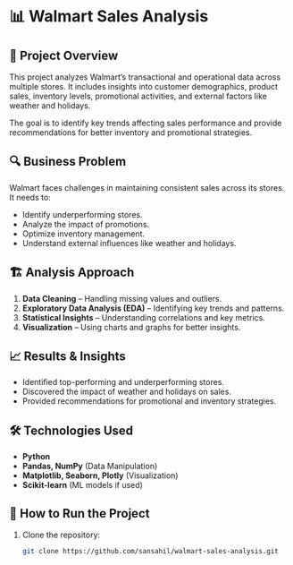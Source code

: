 # 📊 Walmart Sales Analysis

## 📌 Project Overview
This project analyzes Walmart’s transactional and operational data across multiple stores. It includes insights into customer demographics, product sales, inventory levels, promotional activities, and external factors like weather and holidays.

The goal is to identify key trends affecting sales performance and provide recommendations for better inventory and promotional strategies.

## 🔍 Business Problem
Walmart faces challenges in maintaining consistent sales across its stores. It needs to:
- Identify underperforming stores.
- Analyze the impact of promotions.
- Optimize inventory management.
- Understand external influences like weather and holidays.

## 🏗️ Analysis Approach
1. **Data Cleaning** – Handling missing values and outliers.
2. **Exploratory Data Analysis (EDA)** – Identifying key trends and patterns.
3. **Statistical Insights** – Understanding correlations and key metrics.
4. **Visualization** – Using charts and graphs for better insights.

## 📈 Results & Insights
- Identified top-performing and underperforming stores.
- Discovered the impact of weather and holidays on sales.
- Provided recommendations for promotional and inventory strategies.

## 🛠️ Technologies Used
- **Python**
- **Pandas, NumPy** (Data Manipulation)
- **Matplotlib, Seaborn, Plotly** (Visualization)
- **Scikit-learn** (ML models if used)

## 📂 How to Run the Project
1. Clone the repository:
   ```sh
   git clone https://github.com/sansahil/walmart-sales-analysis.git
